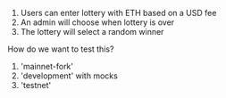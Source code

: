 1. Users can enter lottery with ETH based on a USD fee
2. An admin will choose when lottery is over
3. The lottery will select a random winner

How do we want to test this?
1. 'mainnet-fork' 
2. 'development' with mocks
3. 'testnet' 